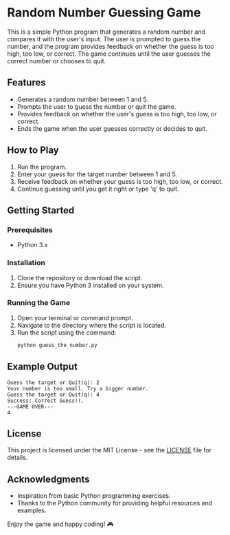 # Random Number Guessing Game

This is a simple Python program that generates a random number and compares it with the user's input. The user is prompted to guess the number, and the program provides feedback on whether the guess is too high, too low, or correct. The game continues until the user guesses the correct number or chooses to quit.

## Features
- Generates a random number between 1 and 5.
- Prompts the user to guess the number or quit the game.
- Provides feedback on whether the user's guess is too high, too low, or correct.
- Ends the game when the user guesses correctly or decides to quit.

## How to Play
1. Run the program.
2. Enter your guess for the target number between 1 and 5.
3. Receive feedback on whether your guess is too high, too low, or correct.
4. Continue guessing until you get it right or type 'q' to quit.

## Getting Started

### Prerequisites
- Python 3.x

### Installation
1. Clone the repository or download the script.
2. Ensure you have Python 3 installed on your system.

### Running the Game
1. Open your terminal or command prompt.
2. Navigate to the directory where the script is located.
3. Run the script using the command:
   ```bash
   python guess_the_number.py
   ```
   
## Example Output
```
Guess the target or Quit(q): 2
Your number is too small. Try a bigger number.
Guess the target or Quit(q): 4
Success: Correct Guess!!.
---GAME OVER---
4
```

## License
This project is licensed under the MIT License - see the [LICENSE](LICENSE) file for details.

## Acknowledgments
- Inspiration from basic Python programming exercises.
- Thanks to the Python community for providing helpful resources and examples.

Enjoy the game and happy coding! 🎮
